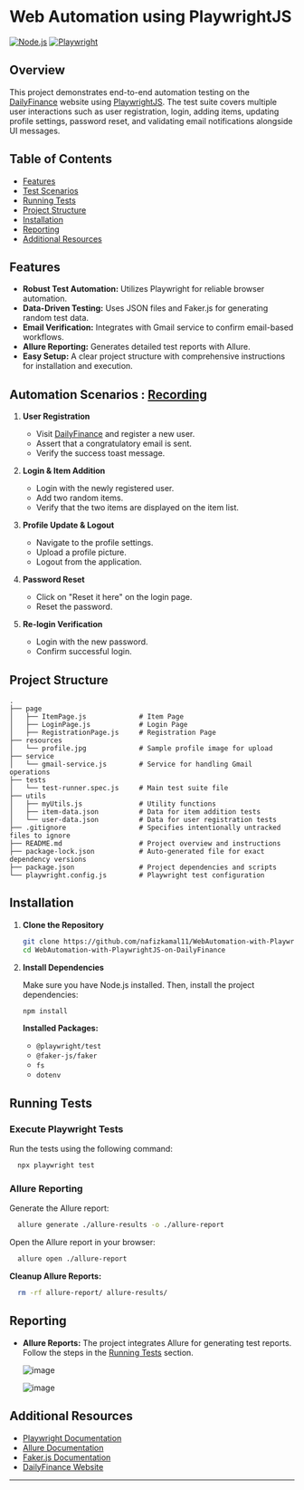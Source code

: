 # Web Automation using PlaywrightJS

[![Node.js](https://img.shields.io/badge/Node.js-%3E%3D12-brightgreen)](https://nodejs.org/en/)
[![Playwright](https://img.shields.io/badge/Playwright-%3E%3D1.0-blue)](https://playwright.dev/)

## Overview

This project demonstrates end-to-end automation testing on the [DailyFinance](https://dailyfinance.roadtocareer.net/) website using [PlaywrightJS](https://playwright.dev/). The test suite covers multiple user interactions such as user registration, login, adding items, updating profile settings, password reset, and validating email notifications alongside UI messages.

## Table of Contents

- [Features](#features)
- [Test Scenarios](#test-scenarios)
- [Running Tests](#running-tests)
- [Project Structure](#project-structure)
- [Installation](#installation)
- [Reporting](#reporting)
- [Additional Resources](#additional-resources)

## Features

- **Robust Test Automation:** Utilizes Playwright for reliable browser automation.
- **Data-Driven Testing:** Uses JSON files and Faker.js for generating random test data.
- **Email Verification:** Integrates with Gmail service to confirm email-based workflows.
- **Allure Reporting:** Generates detailed test reports with Allure.
- **Easy Setup:** A clear project structure with comprehensive instructions for installation and execution.


## Automation Scenarios : [Recording](https://go.screenpal.com/watch/cTn1ILnheNg)

1. **User Registration**
    - Visit [DailyFinance](https://dailyfinance.roadtocareer.net/) and register a new user.
    - Assert that a congratulatory email is sent.
    - Verify the success toast message.

2. **Login & Item Addition**
    - Login with the newly registered user.
    - Add two random items.
    - Verify that the two items are displayed on the item list.

3. **Profile Update & Logout**
    - Navigate to the profile settings.
    - Upload a profile picture.
    - Logout from the application.

4. **Password Reset**
    - Click on "Reset it here" on the login page.
    - Reset the password.

5. **Re-login Verification**
    - Login with the new password.
    - Confirm successful login.

## Project Structure

```plaintext
.
├── page
│   ├── ItemPage.js             # Item Page
│   ├── LoginPage.js            # Login Page
│   ├── RegistrationPage.js     # Registration Page
├── resources
│   └── profile.jpg             # Sample profile image for upload
├── service
│   └── gmail-service.js        # Service for handling Gmail operations
├── tests
│   └── test-runner.spec.js     # Main test suite file
├── utils
│   ├── myUtils.js              # Utility functions
│   ├── item-data.json          # Data for item addition tests
│   └── user-data.json          # Data for user registration tests
├── .gitignore                  # Specifies intentionally untracked files to ignore
├── README.md                   # Project overview and instructions
├── package-lock.json           # Auto-generated file for exact dependency versions
├── package.json                # Project dependencies and scripts
└── playwright.config.js        # Playwright test configuration
```

## Installation

1. **Clone the Repository**

   ```bash
   git clone https://github.com/nafizkamal11/WebAutomation-with-PlaywrightJS-on-DailyFinance.git
   cd WebAutomation-with-PlaywrightJS-on-DailyFinance
   ```

2. **Install Dependencies**

   Make sure you have Node.js installed. Then, install the project dependencies:

   ```bash
   npm install
   ```

   **Installed Packages:**
    - `@playwright/test`
    - `@faker-js/faker`
    - `fs`
    - `dotenv`

## Running Tests

### Execute Playwright Tests

Run the tests using the following command:

```bash
  npx playwright test
```

### Allure Reporting

Generate the Allure report:

```bash
  allure generate ./allure-results -o ./allure-report
```

Open the Allure report in your browser:

```bash
  allure open ./allure-report
```

**Cleanup Allure Reports:**

```bash
  rm -rf allure-report/ allure-results/
```


## Reporting

- **Allure Reports:** The project integrates Allure for generating test reports. Follow the steps in the [Running Tests](#running-tests) section.

    ![image](https://github.com/user-attachments/assets/c1255c54-c201-4775-a036-c1195df59e66)
  
    ![image](https://github.com/user-attachments/assets/134fed44-dd59-4f23-8c5e-e02f16772c22)

## Additional Resources

- [Playwright Documentation](https://playwright.dev/docs/intro)
- [Allure Documentation](https://docs.qameta.io/allure/)
- [Faker.js Documentation](https://fakerjs.dev/)
- [DailyFinance Website](https://dailyfinance.roadtocareer.net/)

---
